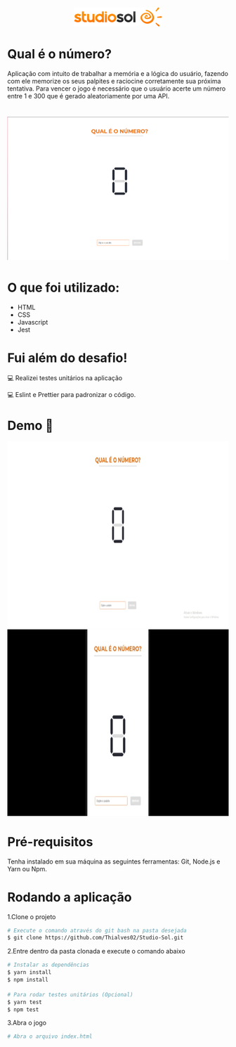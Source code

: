 <h1 align="center">
    <img alt="Be Mobile" src="./assets/img/github/logo.png" width="200px" />
</h1>

# Qual é o número?

Aplicação com intuito de trabalhar a memória e a lógica do usuário, fazendo com ele memorize os seus palpites e raciocine corretamente sua próxima tentativa. Para vencer o jogo é necessário que o usuário acerte um número entre 1 e 300 que é gerado aleatoriamente por uma API.

<h1 align="center">
    <img alt="Be Mobile" src="./assets/img/github/app.png" width="600px" />
</h1>

# O que foi utilizado:

<ul>
<li>HTML</li>
<li>CSS</li>
<li>Javascript</li>
<li>Jest</li>
</ul>

# Fui além do desafio!

💻 Realizei testes unitários na aplicação

💻 Eslint e Prettier para padronizar o código.

# Demo 📸

<div align="center" >
  <img src="./assets/img/github/desktop.gif" alt="demo-desktop" height="425">
  <img src="./assets/img/github/mobile.gif" alt="demo-mobile" height="425">
</div>

# Pré-requisitos

Tenha instalado em sua máquina as seguintes ferramentas: Git, Node.js e Yarn ou Npm.

# Rodando a aplicação

1.Clone o projeto

```bash
# Execute o comando através do git bash na pasta desejada
$ git clone https://github.com/Thialves02/Studio-Sol.git
```

2.Entre dentro da pasta clonada e execute o comando abaixo

```bash
# Instalar as dependências
$ yarn install
$ npm install

# Para rodar testes unitários (Opcional)
$ yarn test
$ npm test
```

3.Abra o jogo

```bash
# Abra o arquivo index.html
```
